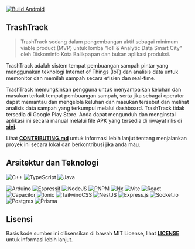  [![Build Android](https://github.com/trashtrack-team/trashtrack/actions/workflows/release-android.yml/badge.svg)](https://github.com/trashtrack-team/trashtrack/actions/workflows/release-android.yml)

## TrashTrack

> TrashTrack sedang dalam pengembangan aktif sebagai minimum viable product (MVP) untuk lomba "IoT & Analytic Data Smart City" oleh Diskominfo Kota Balikpapan dan bukan aplikasi produksi.

TrashTrack adalah sistem tempat pembuangan sampah pintar yang menggunakan teknologi Internet of Things (IoT) dan analisis data untuk memonitor dan memilah sampah secara efisien dan real-time. 

TrashTrack memungkinkan pengguna untuk menyampaikan keluhan dan masukan terkait tempat pembuangan sampah, serta jika sebagai operator dapat memantau dan mengelola keluhan dan masukan tersebut dan melihat analisis data sampah yang terkumpul melalui dashboard. TrashTrack tidak tersedia di Google Play Store. Anda dapat mengunduh dan menginstal aplikasi ini secara manual melalui file APK yang tersedia di riwayat rilis di **[sini](https://github.com/trashtrack-team/trashtrack/releases/latest)**.

Lihat **[CONTRIBUTING.md](CONTRIBUTING.md)** untuk informasi lebih lanjut tentang menjalankan proyek ini secara lokal dan berkontribusi jika anda mau.

## Arsitektur dan Teknologi

![C++](https://img.shields.io/badge/c++-%2300599C.svg?style=for-the-badge&logo=c%2B%2B&logoColor=white)
![TypeScript](https://img.shields.io/badge/typescript-%23007ACC.svg?style=for-the-badge&logo=typescript&logoColor=white)
![Java](https://img.shields.io/badge/java-%23ED8B00.svg?style=for-the-badge&logo=openjdk&logoColor=white)

![Arduino](https://img.shields.io/badge/arduino-00979D.svg?style=for-the-badge&logo=arduino&logoColor=white)
![Espressif](https://img.shields.io/badge/espressif-E7352C.svg?style=for-the-badge&logo=espressif&logoColor=white)
![NodeJS](https://img.shields.io/badge/node.js-6DA55F?style=for-the-badge&logo=node.js&logoColor=white)
![PNPM](https://img.shields.io/badge/pnpm-%234a4a4a.svg?style=for-the-badge&logo=pnpm&logoColor=f69220)
![Nx](https://img.shields.io/badge/nx-143055?style=for-the-badge&logo=nx&logoColor=white)
![Vite](https://img.shields.io/badge/vite-%23646CFF.svg?style=for-the-badge&logo=vite&logoColor=white)
![React](https://img.shields.io/badge/react-%2320232a.svg?style=for-the-badge&logo=react&logoColor=%2361DAFB)
![Capacitor](https://img.shields.io/badge/Capacitor-black.svg?style=for-the-badge&logo=capacitor&logoColor=01bdfe)
![Ionic](https://img.shields.io/badge/Ionic-%233880FF.svg?style=for-the-badge&logo=Ionic&logoColor=white)
![TailwindCSS](https://img.shields.io/badge/tailwindcss-%2338B2AC.svg?style=for-the-badge&logo=tailwind-css&logoColor=white)
![NestJS](https://img.shields.io/badge/nestjs-%23E0234E.svg?style=for-the-badge&logo=nestjs&logoColor=white)
![Express.js](https://img.shields.io/badge/express.js-%23404d59.svg?style=for-the-badge&logo=express&logoColor=%2361DAFB)
![Socket.io](https://img.shields.io/badge/Socket.io-black?style=for-the-badge&logo=socket.io&badgeColor=010101)
![Postgres](https://img.shields.io/badge/postgres-%23316192.svg?style=for-the-badge&logo=postgresql&logoColor=white)
![Prisma](https://img.shields.io/badge/Prisma-3982CE?style=for-the-badge&logo=Prisma&logoColor=white)

## Lisensi

Basis kode sumber ini dilisensikan di bawah MIT License, lihat **[LICENSE](LICENSE)** untuk informasi lebih lanjut.